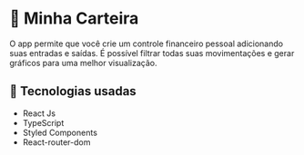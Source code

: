 # 🤑 Minha Carteira

O app permite que você crie um controle financeiro pessoal adicionando suas entradas e saídas. É possível filtrar todas suas movimentações e gerar gráficos para uma melhor
visualização.

## 🚀 Tecnologias usadas 

- React Js
- TypeScript
- Styled Components
- React-router-dom
